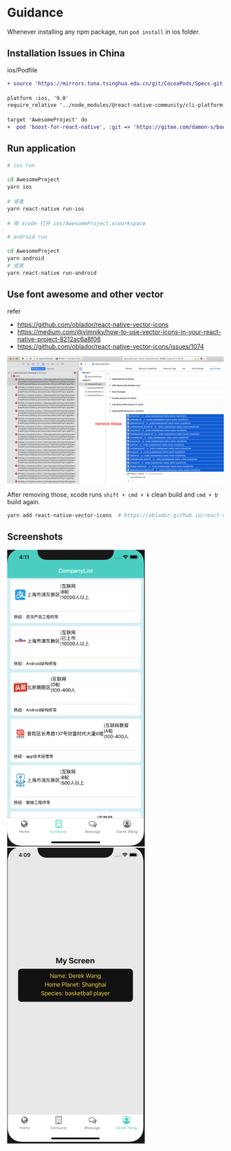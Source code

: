 # Guidance

Whenever installing any npm package, run `pod install` in ios folder.

## Installation Issues in China

ios/Podfile

```diff
+ source 'https://mirrors.tuna.tsinghua.edu.cn/git/CocoaPods/Specs.git'

platform :ios, '9.0'
require_relative '../node_modules/@react-native-community/cli-platform-ios/native_modules'

target 'AwesomeProject' do
+  pod 'boost-for-react-native', :git => 'https://gitee.com/damon-s/boost-for-react-native.git'
```

## Run application

```bash
# ios run

cd AwesomeProject
yarn ios

# 或者
yarn react-native run-ios

# 用 xcode 打开 ios/AwesomeProject.xcworkspace
```

```bash
# android run

cd AwesomeProject
yarn android
# 或者
yarn react-native run-android
```

## Use font awesome and other vector

refer

- <https://github.com/oblador/react-native-vector-icons>
- <https://medium.com/@vimniky/how-to-use-vector-icons-in-your-react-native-project-8212ac6a8f06>
- <https://github.com/oblador/react-native-vector-icons/issues/1074>

![ios-font](./docs/images/ios-font.png)

After removing those, xcode runs `shift + cmd + k` clean build and `cmd + b` build again.

```bash
yarn add react-native-vector-icons  # https://oblador.github.io/react-native-vector-icons
```

## Screenshots

<div>
  <img src="./docs/images/company.png" width="320">
  <img src="./docs/images/my.png" width="320">
</div>
